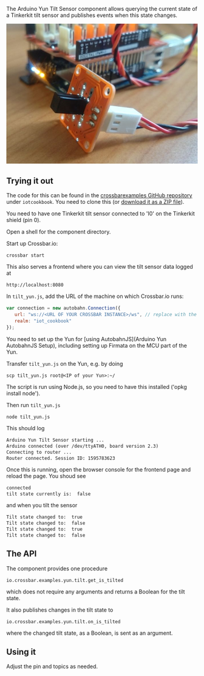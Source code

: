 The Arduino Yun Tilt Sensor component allows querying the current state of a Tinkerkit tilt sensor and publishes events when this state changes.

<div class="topimage_container">
   <img class="topimage" src="/static/img/iotcookbook/yun_tilt_sensor.jpg" alt="">   
</div>

## Trying it out

The code for this can be found in the [crossbarexamples GitHub repository](https://github.com/crossbario/crossbarexamples) under `iotcookbook`. You need to clone this (or [download it as a ZIP file](https://github.com/crossbario/crossbarexamples/archive/master.zip)).

You need to have one Tinkerkit tilt sensor connected to 'I0' on the Tinkerkit shield (pin 0).

Open a shell for the component directory. 

Start up Crossbar.io:

```shell
crossbar start
```

This also serves a frontend where you can view the tilt sensor data logged at

```
http://localhost:8080
```

In `tilt_yun.js`, add the URL of the machine on which Crossbar.io runs:

```javascript
var connection = new autobahn.Connection({
   url: "ws://<URL OF YOUR CROSSBAR INSTANCE>/ws", // replace with the url of your crossbar instance
   realm: "iot_cookbook"
});
```

You need to set up the Yun for [using AutobahnJS](Arduino Yun AutobahnJS Setup), including setting up Firmata on the MCU part of the Yun.

Transfer `tilt_yun.js` on the Yun, e.g. by doing 

```console
scp tilt_yun.js root@<IP of your Yun>:~/
```

The script is run using Node.js, so you need to have this installed ('opkg install node').

Then run `tilt_yun.js` 

```shell
node tilt_yun.js
```

This should log

```
Arduino Yun Tilt Sensor starting ...
Arduino connected (over /dev/ttyATH0, board version 2.3)
Connecting to router ...
Router connected. Session ID: 1595783623
```

Once this is running, open the browser console for the frontend page and reload the page. You shoud see 

```
connected
tilt state currently is:  false
```

and when you tilt the sensor

```
Tilt state changed to:  true
Tilt state changed to:  false
Tilt state changed to:  true
Tilt state changed to:  false
```

## The API

The component provides one procedure

```
io.crossbar.examples.yun.tilt.get_is_tilted
```

which does not require any arguments and returns a Boolean for the tilt state.

It also publishes changes in the tilt state to

```
io.crossbar.examples.yun.tilt.on_is_tilted
```

where the changed tilt state, as a Boolean, is sent as an argument.

## Using it

Adjust the pin and topics as needed.